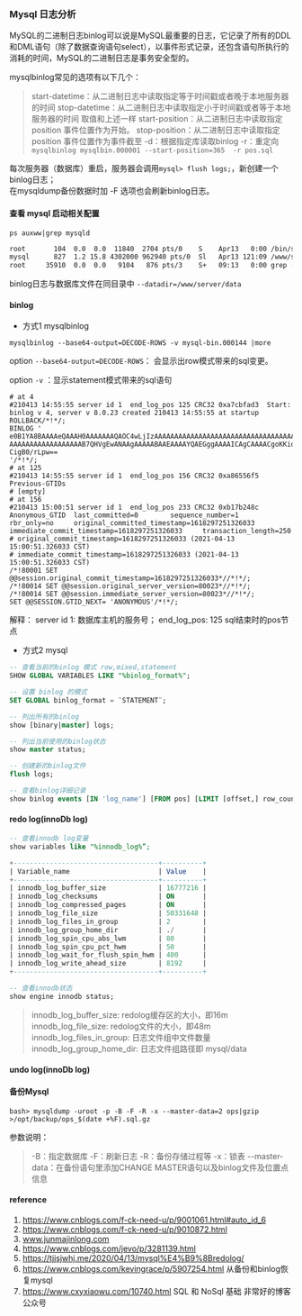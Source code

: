 ### Mysql 日志分析

MySQL的二进制日志binlog可以说是MySQL最重要的日志，它记录了所有的DDL和DML语句（除了数据查询语句select），以事件形式记录，还包含语句所执行的消耗的时间，MySQL的二进制日志是事务安全型的。  

mysqlbinlog常见的选项有以下几个：

> start-datetime：从二进制日志中读取指定等于时间戳或者晚于本地服务器的时间
> stop-datetime：从二进制日志中读取指定小于时间戳或者等于本地服务器的时间 取值和上述一样
> start-position：从二进制日志中读取指定position 事件位置作为开始。
> stop-position：从二进制日志中读取指定position 事件位置作为事件截至
> -d：根据指定库读取binlog
> -r：重定向 `mysqlbinlog mysqlbin.000001 --start-position=365  -r pos.sql`

每次服务器（数据库）重启，服务器会调用`mysql> flush logs;`，新创建一个binlog日志；  
在mysqldump备份数据时加 -F 选项也会刷新binlog日志。  


#### 查看 mysql 启动相关配置 

`ps auxww|grep mysqld`

~~~ bash
root       104  0.0  0.0  11840  2704 pts/0    S    Apr13   0:00 /bin/sh /www/server/mysql/bin/mysqld_safe --datadir=/www/server/data --pid-file=/www/server/data/50f20b07bcef.pid
mysql      827  1.2 15.8 4302000 962940 pts/0  Sl   Apr13 121:09 /www/server/mysql/bin/mysqld --basedir=/www/server/mysql --datadir=/www/server/data --plugin-dir=/www/server/mysql/lib/plugin --user=mysql --log-error=50f20b07bcef.err --open-files-limit=65535 --pid-file=/www/server/data/50f20b07bcef.pid --socket=/tmp/mysql.sock --port=3306
root     35910  0.0  0.0   9104   876 pts/3    S+   09:13   0:00 grep --color=auto mysqld
~~~

binlog日志与数据库文件在同目录中 `--datadir=/www/server/data`

#### binlog



- 方式1 mysqlbinlog

`mysqlbinlog --base64-output=DECODE-ROWS -v mysql-bin.000144 |more`

option `--base64-output=DECODE-ROWS`： 会显示出row模式带来的sql变更。

option `-v` ：显示statement模式带来的sql语句

~~~ log
# at 4
#210413 14:55:55 server id 1  end_log_pos 125 CRC32 0xa7cbfad3  Start: binlog v 4, server v 8.0.23 created 210413 14:55:55 at startup
ROLLBACK/*!*/;
BINLOG '
e0B1YA8BAAAAeQAAAH0AAAAAAAQAOC4wLjIzAAAAAAAAAAAAAAAAAAAAAAAAAAAAAAAAAAAAAAAA
AAAAAAAAAAAAAAAAAAB7QHVgEwANAAgAAAAABAAEAAAAYQAEGggAAAAICAgCAAAACgoKKioAEjQA
CigB0/rLpw==
'/*!*/;
# at 125
#210413 14:55:55 server id 1  end_log_pos 156 CRC32 0xa86556f5  Previous-GTIDs
# [empty]
# at 156
#210413 15:00:51 server id 1  end_log_pos 233 CRC32 0xb17b248c  Anonymous_GTID  last_committed=0        sequence_number=1       rbr_only=no     original_committed_timestamp=1618297251326033 immediate_commit_timestamp=1618297251326033     transaction_length=250
# original_commit_timestamp=1618297251326033 (2021-04-13 15:00:51.326033 CST)
# immediate_commit_timestamp=1618297251326033 (2021-04-13 15:00:51.326033 CST)
/*!80001 SET @@session.original_commit_timestamp=1618297251326033*//*!*/;
/*!80014 SET @@session.original_server_version=80023*//*!*/;
/*!80014 SET @@session.immediate_server_version=80023*//*!*/;
SET @@SESSION.GTID_NEXT= 'ANONYMOUS'/*!*/;
~~~

解释：
server id 1: 数据库主机的服务号；
end_log_pos: 125 sql结束时的pos节点

- 方式2 mysql

~~~ sql
-- 查看当前的binlog 模式 row,mixed,statement
SHOW GLOBAL VARIABLES LIKE "%binlog_format%";

-- 设置 binlog 的模式
SET GLOBAL binlog_format = ¨STATEMENT¨;

-- 列出所有的binlog
show [binary|master] logs;

-- 列出当前使用的binlog状态
show master status;

-- 创建新的binlog文件
flush logs;

-- 查看binlog详细记录
show binlog events [IN 'log_name'] [FROM pos] [LIMIT [offset,] row_count];
~~~


#### redo log(innoDb log)

~~~ sql
-- 查看innodb log变量
show variables like "%innodb_log%”;

+------------------------------------+----------+
| Variable_name                      | Value    |
+------------------------------------+----------+
| innodb_log_buffer_size             | 16777216 |
| innodb_log_checksums               | ON       |
| innodb_log_compressed_pages        | ON       |
| innodb_log_file_size               | 50331648 |
| innodb_log_files_in_group          | 2        |
| innodb_log_group_home_dir          | ./       |
| innodb_log_spin_cpu_abs_lwm        | 80       |
| innodb_log_spin_cpu_pct_hwm        | 50       |
| innodb_log_wait_for_flush_spin_hwm | 400      |
| innodb_log_write_ahead_size        | 8192     |
+------------------------------------+----------+

-- 查看innodb状态
show engine innodb status;
~~~

> innodb_log_buffer_size: redolog缓存区的大小，即16m
> innodb_log_file_size: redolog文件的大小，即48m
> innodb_log_files_in_group: 日志文件组中文件数量
> innodb_log_group_home_dir: 日志文件组路径即 mysql/data


#### undo log(innoDb log)

#### 备份Mysql

`bash> mysqldump -uroot -p -B -F -R -x --master-data=2 ops|gzip >/opt/backup/ops_$(date +%F).sql.gz`

参数说明：

> -B：指定数据库
> -F：刷新日志
> -R：备份存储过程等
> -x：锁表
> --master-data：在备份语句里添加CHANGE MASTER语句以及binlog文件及位置点信息

#### reference

1. https://www.cnblogs.com/f-ck-need-u/p/9001061.html#auto_id_6
2. https://www.cnblogs.com/f-ck-need-u/p/9010872.html
3. www.junmajinlong.com
4. https://www.cnblogs.com/jevo/p/3281139.html
5. https://tjjsjwhj.me/2020/04/13/mysql%E4%B9%8Bredolog/
6. https://www.cnblogs.com/kevingrace/p/5907254.html 从备份和binlog恢复mysql
7. https://www.cxyxiaowu.com/10740.html SQL 和 NoSql 基础 非常好的博客 公众号